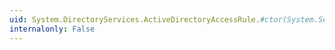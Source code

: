 ```yaml
---
uid: System.DirectoryServices.ActiveDirectoryAccessRule.#ctor(System.Security.Principal.IdentityReference,System.DirectoryServices.ActiveDirectoryRights,System.Security.AccessControl.AccessControlType)
internalonly: False
---
```

